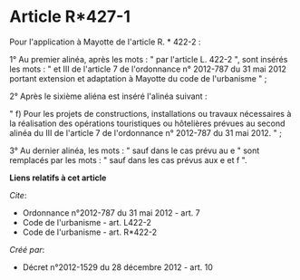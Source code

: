 # Article R*427-1

Pour l'application à Mayotte de l'article R. * 422-2 : 

1° Au premier alinéa, après les mots : " par l'article L. 422-2 ", sont insérés les mots : " et III de l'article 7 de
l'ordonnance n° 2012-787 du 31 mai 2012 portant extension et adaptation à Mayotte du code de l'urbanisme " ; 

2° Après le sixième aliéna est inséré l'alinéa suivant : 

" f) Pour les projets de constructions, installations ou travaux nécessaires à la réalisation des opérations touristiques ou
hôtelières prévues au second alinéa du III de l'article 7 de l'ordonnance n° 2012-787 du 31 mai 2012. " ; 

3° Au dernier alinéa, les mots : " sauf dans le cas prévu au e " sont remplacés par les mots : " sauf dans les cas prévus aux
e et f ".

**Liens relatifs à cet article**

_Cite_:

  - Ordonnance n°2012-787 du 31 mai 2012 - art. 7
  - Code de l'urbanisme - art. L422-2
  - Code de l'urbanisme - art. R*422-2

_Créé par_:

  - Décret n°2012-1529 du 28 décembre 2012 - art. 10
